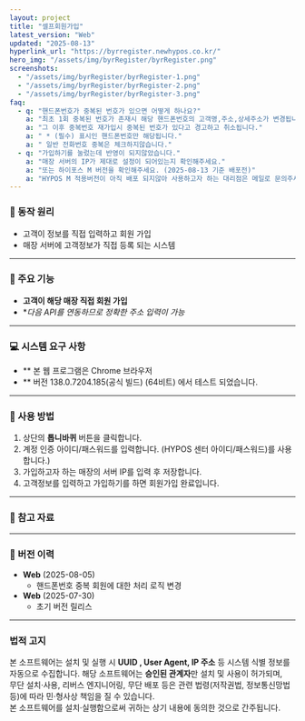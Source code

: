 ```yaml
---
layout: project
title: "셀프회원가입"
latest_version: "Web"
updated: "2025-08-13"
hyperlink_url: "https://byrregister.newhypos.co.kr/"
hero_img: "/assets/img/byrRegister/byrRegister.png"
screenshots:
  - "/assets/img/byrRegister/byrRegister-1.png"
  - "/assets/img/byrRegister/byrRegister-2.png"
  - "/assets/img/byrRegister/byrRegister-3.png"
faq:
  - q: "핸드폰번호가 중복된 번호가 있으면 어떻게 하나요?"
    a: "최초 1회 중복된 번호가 존재시 해당 핸드폰번호의 고객명,주소,상세주소가 변경됩니다."
    a: "그 이후 중복번호 재가입시 중복된 번호가 있다고 경고하고 취소됩니다."
    a: " * (필수) 표시인 핸드폰번호만 해당됩니다."
    a: " 일반 전화번호 중복은 체크하지않습니다."
  - q: "가입하기를 눌렀는데 반영이 되지않았습니다."
    a: "매장 서버의 IP가 제대로 설정이 되어있는지 확인해주세요."
    a: "또는 하이포스 M 버전을 확인해주세요. (2025-08-13 기준 배포전)"
    a: "HYPOS M 적용버전이 아직 배포 되지않아 사용하고자 하는 대리점은 메일로 문의주세요."
---
```


### 🔹 동작 원리
- 고객이 정보를 직접 입력하고 회원 가입
- 매장 서버에 고객정보가 직접 등록 되는 시스템
---

### 📌 주요 기능
- **고객이 해당 매장 직접 회원 가입**    
- **다음 API를 연동하므로 정확한 주소 입력이 가능*
---

### 💻 시스템 요구 사항
- ** 본 웹 프로그램은 Chrome 브라우저
- ** 버전 138.0.7204.185(공식 빌드) (64비트) 에서 테스트 되었습니다.

---
### 📖 사용 방법
1. 상단의 **톱니바퀴** 버튼을 클릭합니다.
2. 계정 인증 아이디/패스워드를 입력합니다.
(HYPOS 센터 아이디/패스워드)를 사용합니다.)
3. 가입하고자 하는 매장의 서버 IP를 입력 후 저장합니다.
4. 고객정보를 입력하고 가입하기를 하면 회원가입 완료입니다.
---
### 📌 참고 자료

---
### 📜 버전 이력
- **Web** (2025-08-05)
  - 핸드폰번호 중복 회원에 대한 처리 로직 변경  
- **Web** (2025-07-30)
  - 초기 버전 릴리스
---
### 법적 고지
본 소프트웨어는 설치 및 실행 시 **UUID , User Agent, IP 주소** 등 시스템 식별 정보를 자동으로 수집합니다.
해당 소프트웨어는 **승인된 관계자**만 설치 및 사용이 허가되며,  
무단 설치·사용, 리버스 엔지니어링, 무단 배포 등은 관련 법령(저작권법, 정보통신망법 등)에 따라 민·형사상 책임을 질 수 있습니다.  
본 소프트웨어를 설치·실행함으로써 귀하는 상기 내용에 동의한 것으로 간주됩니다.
